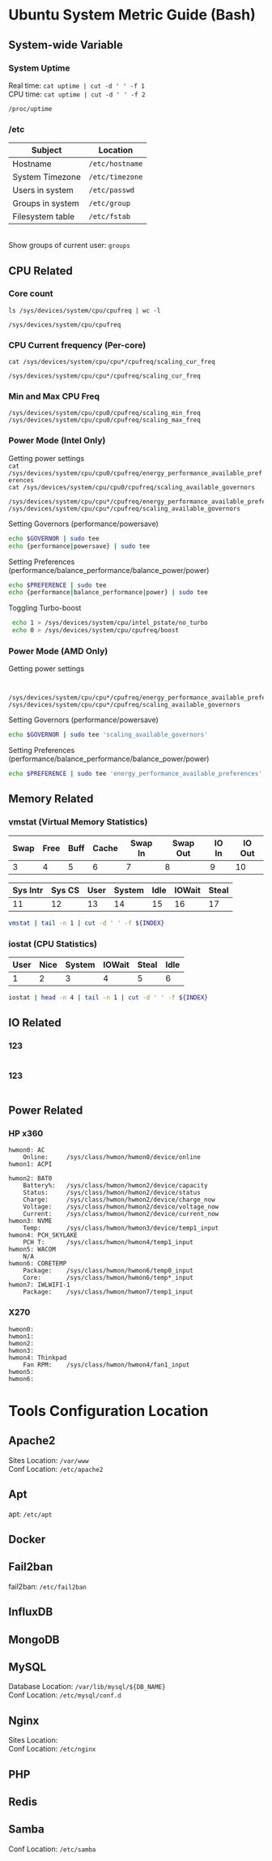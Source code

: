 # Ubuntu System Metric Guide (Bash)

## System-wide Variable

### System Uptime
Real time:  `cat uptime | cut -d ' ' -f 1`  
CPU time:   `cat uptime | cut -d ' ' -f 2`  
```
/proc/uptime
```
### /etc
|Subject|Location|
|-------|--------|
|Hostname|`/etc/hostname`|
|System Timezone|`/etc/timezone`|  
|Users in system|`/etc/passwd`|  
|Groups in system|`/etc/group`|  
|Filesystem table|`/etc/fstab`|
\
Show groups of current user: `groups`

## CPU Related

### Core count
`ls /sys/devices/system/cpu/cpufreq | wc -l`
```
/sys/devices/system/cpu/cpufreq
```

### CPU Current frequency (Per-core)
`cat /sys/devices/system/cpu/cpu*/cpufreq/scaling_cur_freq`
```
/sys/devices/system/cpu/cpu*/cpufreq/scaling_cur_freq
```

### Min and Max CPU Freq
```
/sys/devices/system/cpu/cpu0/cpufreq/scaling_min_freq
/sys/devices/system/cpu/cpu0/cpufreq/scaling_max_freq
```

### Power Mode (Intel Only)
Getting power settings  
`cat /sys/devices/system/cpu/cpu0/cpufreq/energy_performance_available_preferences`  
`cat /sys/devices/system/cpu/cpu0/cpufreq/scaling_available_governors`  
```
/sys/devices/system/cpu/cpu*/cpufreq/energy_performance_available_preferences
/sys/devices/system/cpu/cpu*/cpufreq/scaling_available_governors
```

Setting Governors (performance/powersave)
```bash
echo $GOVERNOR | sudo tee 
echo {performance|powersave} | sudo tee 
```

Setting Preferences (performance/balance_performance/balance_power/power)
```bash
echo $PREFERENCE | sudo tee 
echo {performance|balance_performance|power} | sudo tee 
```

Toggling Turbo-boost
```bash
 echo 1 > /sys/devices/system/cpu/intel_pstate/no_turbo
 echo 0 > /sys/devices/system/cpu/cpufreq/boost
```

### Power Mode (AMD Only)
Getting power settings  
` `  
` `  
```
/sys/devices/system/cpu/cpu*/cpufreq/energy_performance_available_preferences
/sys/devices/system/cpu/cpu*/cpufreq/scaling_available_governors
```

Setting Governors (performance/powersave)
```bash
echo $GOVERNOR | sudo tee 'scaling_available_governors'
```

Setting Preferences (performance/balance_performance/balance_power/power)
```bash
echo $PREFERENCE | sudo tee 'energy_performance_available_preferences'
```

## Memory Related

### vmstat (Virtual Memory Statistics)

|Swap|Free|Buff|Cache|Swap In|Swap Out|IO In|IO Out|
|---|---|---|---|---|---|---|---|
|3|4|5|6|7|8|9|10|

|Sys Intr|Sys CS|User|System|Idle|IOWait|Steal|
|---|---|---|---|---|---|---|
|11|12|13|14|15|16|17|

```bash
vmstat | tail -n 1 | cut -d ' ' -f ${INDEX}
```

### iostat (CPU Statistics)
|User|Nice|System|IOWait|Steal|Idle|
|---|---|---|---|---|---|
|1|2|3|4|5|6|
```bash
iostat | head -n 4 | tail -n 1 | cut -d ' ' -f ${INDEX}
```

## IO Related

### 123
```

```

### 123
```

```

## Power Related

### HP x360
```
hwmon0: AC
    Online:     /sys/class/hwmon/hwmon0/device/online
hwmon1: ACPI

hwmon2: BAT0
    Battery%:   /sys/class/hwmon/hwmon2/device/capacity
    Status:     /sys/class/hwmon/hwmon2/device/status
    Charge:     /sys/class/hwmon/hwmon2/device/charge_now
    Voltage:    /sys/class/hwmon/hwmon2/device/voltage_now
    Current:    /sys/class/hwmon/hwmon2/device/current_now
hwmon3: NVME
    Temp:       /sys/class/hwmon/hwmon3/device/temp1_input
hwmon4: PCH_SKYLAKE
    PCH T:      /sys/class/hwmon/hwmon4/temp1_input
hwmon5: WACOM
    N/A
hwmon6: CORETEMP
    Package:    /sys/class/hwmon/hwmon6/temp0_input
    Core:       /sys/class/hwmon/hwmon6/temp*_input
hwmon7: IWLWIFI-1
    Package:    /sys/class/hwmon/hwmon7/temp1_input
```

### X270
```
hwmon0: 
hwmon1: 
hwmon2: 
hwmon3: 
hwmon4: Thinkpad
    Fan RPM:    /sys/class/hwmon/hwmon4/fan1_input
hwmon5: 
hwmon6: 
```

# Tools Configuration Location

## Apache2
Sites Location: `/var/www`  
Conf Location: `/etc/apache2`  

## Apt
apt: `/etc/apt`  

## Docker

## Fail2ban
fail2ban: `/etc/fail2ban`  

## InfluxDB

## MongoDB

## MySQL
Database Location: `/var/lib/mysql/${DB_NAME}`  
Conf Location: `/etc/mysql/conf.d`  

## Nginx
Sites Location: ` `  
Conf Location: `/etc/nginx`  

## PHP
## Redis
## Samba
Conf Location: `/etc/samba`  

